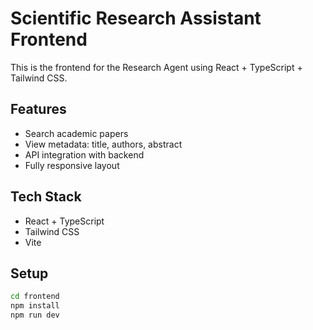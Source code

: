 # Scientific Research Assistant Frontend

This is the frontend for the Research Agent using React + TypeScript + Tailwind CSS.

## Features

- Search academic papers
- View metadata: title, authors, abstract
- API integration with backend
- Fully responsive layout

## Tech Stack

- React + TypeScript
- Tailwind CSS
- Vite

## Setup

```bash
cd frontend
npm install
npm run dev
